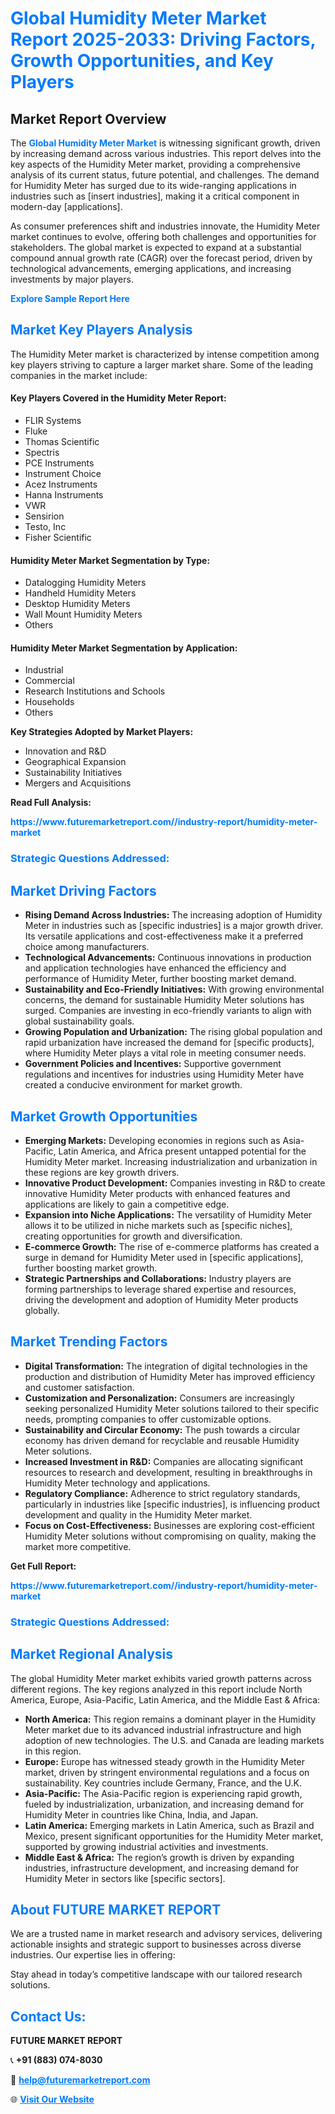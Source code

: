 <h1 style="color: #007BFF;">Global Humidity Meter Market Report 2025-2033: Driving Factors, Growth Opportunities, and Key Players</h1>

<section id="overview">
<h2>Market Report Overview</h2>
<p>The <a href="https://www.futuremarketreport.com//industry-report/humidity-meter-market" style="color: #007BFF; text-decoration: none;"><strong>Global Humidity Meter Market</strong></a> is witnessing significant growth, driven by increasing demand across various industries. This report delves into the key aspects of the Humidity Meter market, providing a comprehensive analysis of its current status, future potential, and challenges. The demand for Humidity Meter has surged due to its wide-ranging applications in industries such as [insert industries], making it a critical component in modern-day [applications].</p>
<p>As consumer preferences shift and industries innovate, the Humidity Meter market continues to evolve, offering both challenges and opportunities for stakeholders. The global market is expected to expand at a substantial compound annual growth rate (CAGR) over the forecast period, driven by technological advancements, emerging applications, and increasing investments by major players.</p>
</section>

<section id="overview">
<p><a href="https://www.futuremarketreport.com//request-sample/reportId=56085" style="color: #007BFF; text-decoration: none;"><strong>Explore Sample Report Here</strong></a></p>
</section>

<section id="key-players">
<h2 style="color: #007BFF;">Market Key Players Analysis</h2>
<p>The Humidity Meter market is characterized by intense competition among key players striving to capture a larger market share. Some of the leading companies in the market include:</p>
<h4>Key Players Covered in the Humidity Meter Report:</h4>
<ul><li>FLIR Systems</li><li>Fluke</li><li>Thomas Scientific</li><li>Spectris</li><li>PCE Instruments</li><li>Instrument Choice</li><li>Acez Instruments</li><li>Hanna Instruments</li><li>VWR</li><li>Sensirion</li><li>Testo, Inc</li><li>Fisher Scientific</li></ul>
<h4>Humidity Meter Market Segmentation by Type:</h4>
<ul><li>Datalogging Humidity Meters</li><li>Handheld Humidity Meters</li><li>Desktop Humidity Meters</li><li>Wall Mount Humidity Meters</li><li>Others</li></ul>

<h4>Humidity Meter Market Segmentation by Application:</h4>
<ul><li>Industrial</li><li>Commercial</li><li>Research Institutions and Schools</li><li>Households</li><li>Others</li></ul>
<p><strong>Key Strategies Adopted by Market Players:</strong></p>
<ul>
<li>Innovation and R&D</li>
<li>Geographical Expansion</li>
<li>Sustainability Initiatives</li>
<li>Mergers and Acquisitions</li>
</ul>
</section>

<section>
<p><strong>Read Full Analysis: </strong></p><a href="https://www.futuremarketreport.com//industry-report/humidity-meter-market" style="color: #007BFF; text-decoration: none;"><strong>https://www.futuremarketreport.com//industry-report/humidity-meter-market</strong></a>
<h3 style="color: #007BFF;">Strategic Questions Addressed:</h3>
</section>

<section id="driving-factors">
<h2 style="color: #007BFF;">Market Driving Factors</h2>
<ul>
<li><strong>Rising Demand Across Industries:</strong> The increasing adoption of Humidity Meter in industries such as [specific industries] is a major growth driver. Its versatile applications and cost-effectiveness make it a preferred choice among manufacturers.</li>
<li><strong>Technological Advancements:</strong> Continuous innovations in production and application technologies have enhanced the efficiency and performance of Humidity Meter, further boosting market demand.</li>
<li><strong>Sustainability and Eco-Friendly Initiatives:</strong> With growing environmental concerns, the demand for sustainable Humidity Meter solutions has surged. Companies are investing in eco-friendly variants to align with global sustainability goals.</li>
<li><strong>Growing Population and Urbanization:</strong> The rising global population and rapid urbanization have increased the demand for [specific products], where Humidity Meter plays a vital role in meeting consumer needs.</li>
<li><strong>Government Policies and Incentives:</strong> Supportive government regulations and incentives for industries using Humidity Meter have created a conducive environment for market growth.</li>
</ul>
</section>

<section id="growth-opportunities">
<h2 style="color: #007BFF;">Market Growth Opportunities</h2>
<ul>
<li><strong>Emerging Markets:</strong> Developing economies in regions such as Asia-Pacific, Latin America, and Africa present untapped potential for the Humidity Meter market. Increasing industrialization and urbanization in these regions are key growth drivers.</li>
<li><strong>Innovative Product Development:</strong> Companies investing in R&D to create innovative Humidity Meter products with enhanced features and applications are likely to gain a competitive edge.</li>
<li><strong>Expansion into Niche Applications:</strong> The versatility of Humidity Meter allows it to be utilized in niche markets such as [specific niches], creating opportunities for growth and diversification.</li>
<li><strong>E-commerce Growth:</strong> The rise of e-commerce platforms has created a surge in demand for Humidity Meter used in [specific applications], further boosting market growth.</li>
<li><strong>Strategic Partnerships and Collaborations:</strong> Industry players are forming partnerships to leverage shared expertise and resources, driving the development and adoption of Humidity Meter products globally.</li>
</ul>
</section>

<section id="trending-factors">
<h2 style="color: #007BFF;">Market Trending Factors</h2>
<ul>
<li><strong>Digital Transformation:</strong> The integration of digital technologies in the production and distribution of Humidity Meter has improved efficiency and customer satisfaction.</li>
<li><strong>Customization and Personalization:</strong> Consumers are increasingly seeking personalized Humidity Meter solutions tailored to their specific needs, prompting companies to offer customizable options.</li>
<li><strong>Sustainability and Circular Economy:</strong> The push towards a circular economy has driven demand for recyclable and reusable Humidity Meter solutions.</li>
<li><strong>Increased Investment in R&D:</strong> Companies are allocating significant resources to research and development, resulting in breakthroughs in Humidity Meter technology and applications.</li>
<li><strong>Regulatory Compliance:</strong> Adherence to strict regulatory standards, particularly in industries like [specific industries], is influencing product development and quality in the Humidity Meter market.</li>
<li><strong>Focus on Cost-Effectiveness:</strong> Businesses are exploring cost-efficient Humidity Meter solutions without compromising on quality, making the market more competitive.</li>
</ul>
</section>

<section>
<p><strong>Get Full Report: </strong></p><a href="https://www.futuremarketreport.com//industry-report/humidity-meter-market" style="color: #007BFF; text-decoration: none;"><strong>https://www.futuremarketreport.com//industry-report/humidity-meter-market</strong></a>
<h3 style="color: #007BFF;">Strategic Questions Addressed:</h3>
</section>


<section id="regional-analysis">
<h2 style="color: #007BFF;">Market Regional Analysis</h2>
<p>The global Humidity Meter market exhibits varied growth patterns across different regions. The key regions analyzed in this report include North America, Europe, Asia-Pacific, Latin America, and the Middle East & Africa:</p>
<ul>
<li><strong>North America:</strong> This region remains a dominant player in the Humidity Meter market due to its advanced industrial infrastructure and high adoption of new technologies. The U.S. and Canada are leading markets in this region.</li>
<li><strong>Europe:</strong> Europe has witnessed steady growth in the Humidity Meter market, driven by stringent environmental regulations and a focus on sustainability. Key countries include Germany, France, and the U.K.</li>
<li><strong>Asia-Pacific:</strong> The Asia-Pacific region is experiencing rapid growth, fueled by industrialization, urbanization, and increasing demand for Humidity Meter in countries like China, India, and Japan.</li>
<li><strong>Latin America:</strong> Emerging markets in Latin America, such as Brazil and Mexico, present significant opportunities for the Humidity Meter market, supported by growing industrial activities and investments.</li>
<li><strong>Middle East & Africa:</strong> The region’s growth is driven by expanding industries, infrastructure development, and increasing demand for Humidity Meter in sectors like [specific sectors].</li>
</ul>
</section>

<footer>
<h2 style="color: #007BFF;">About FUTURE MARKET REPORT</h2>
<p>We are a trusted name in market research and advisory services, delivering actionable insights and strategic support to businesses across diverse industries. Our expertise lies in offering:</p>

<p>Stay ahead in today’s competitive landscape with our tailored research solutions.</p>

<h2 style="color: #007BFF;">Contact Us:</h2>
<p><strong>FUTURE MARKET REPORT</strong></p>
<p>📞 <strong>+91 (883) 074-8030</strong></p>
<p>📧 <strong><a href="mailto:help@futuremarketreport.com" style="color: #007BFF;">help@futuremarketreport.com</a></strong></p>
<p>🌐 <strong><a href="https://www.futuremarketreport.com/" style="color: #007BFF;">Visit Our Website</a></strong></p>
</footer>